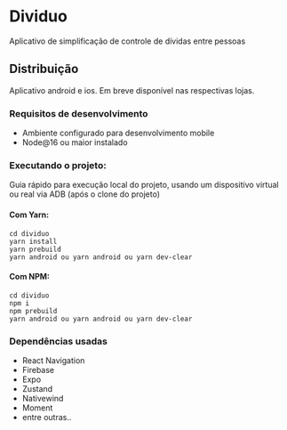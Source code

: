 # Dividuo

Aplicativo de simplificação de controle de dívidas entre pessoas

## Distribuição

Aplicativo android e ios. Em breve disponível nas respectivas lojas.

### Requisitos de desenvolvimento

- Ambiente configurado para desenvolvimento mobile
- Node@16 ou maior instalado

### Executando o projeto:

Guia rápido para execução local do projeto, usando um dispositivo virtual ou real via ADB (após o clone do projeto)

#### Com Yarn:

```
cd dividuo
yarn install
yarn prebuild
yarn android ou yarn android ou yarn dev-clear
```

#### Com NPM:

```
cd dividuo
npm i
npm prebuild
yarn android ou yarn android ou yarn dev-clear
```

### Dependências usadas

- React Navigation
- Firebase
- Expo
- Zustand
- Nativewind
- Moment
- entre outras..
